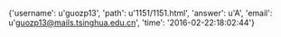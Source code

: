 {'username': u'guozp13', 'path': u'1151/1151.html', 'answer': u'A', 'email': u'guozp13@mails.tsinghua.edu.cn', 'time': '2016-02-22:18:02:44'}
